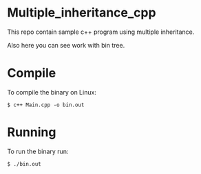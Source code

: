 # Multiple_inheritance_cpp
This repo contain sample c++ program using multiple inheritance. 

Also here you can see work with bin tree.

# Compile
To compile the binary on Linux:
```
$ c++ Main.cpp -o bin.out
```

# Running
To run the binary run:
```
$ ./bin.out
```
